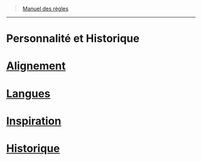 ﻿---
!Items
Id: personnality_background_hd.md#personnalité-et-historique
RootId: personnality_background_hd.md
ParentLink: index.md
Name: Personnalité et Historique
ParentName: Manuel des règles
NameLevel: 1
---
>  [Manuel des règles](index.md)

---


# Personnalité et Historique



# [Alignement](hd_alignment.md)



# [Langues](hd_languages.md)



# [Inspiration](hd_inspiration.md)



# [Historique](hd_backgrounds.md)

